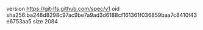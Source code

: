 version https://git-lfs.github.com/spec/v1
oid sha256:ba248d8298c97ac9be7a9ad3d6188cf161361f036859baa7c8410f43e6753aa5
size 2084
